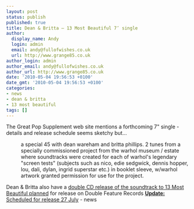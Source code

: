 ```yaml
---
layout: post
status: publish
published: true
title: Dean & Britta – 13 Most Beautiful 7″ single
author:
  display_name: Andy
  login: admin
  email: andy@fullofwishes.co.uk
  url: http://www.grange85.co.uk
author_login: admin
author_email: andy@fullofwishes.co.uk
author_url: http://www.grange85.co.uk
date: '2010-05-04 19:56:53 +0100'
date_gmt: '2010-05-04 19:56:53 +0100'
categories:
- news
- dean & britta
- 13 most beautiful
tags: []
---
```

<div>The <span class="removed_link" title="http://www.greatpopsupplement.com/start.html">Great Pop Supplement web site</span> mentions a forthcoming 7&quot; single - details and release schedule seems sketchy but...
<p />
<div style="margin-left: 40px;"> a special 45 with dean wareham and britta phillips. 2 tunes from a specially commissioned project from the warhol museum / estate where soundtracks were created for each of warhol&#39;s legendary &quot;screen tests&quot; (subjects such as nico, edie sedgwick, dennis hopper, lou, dali, dylan, ingrid superstar etc.) in booklet sleeve, w/warhol artwork granted permission for use for the project.</div>
<p>Dean &amp; Britta also have a <a href="/2010/04/18/13-most-beautiful-shows-and-cd-release-news/">double CD release of the soundtrack to 13 Most Beautiful planned</a> for release on Double Feature Records  <ins datetime="2010-05-04T20:36:57+00:00"><strong>Update:</strong> Scheduled for release 27 July</ins>
- news
</p></div>
